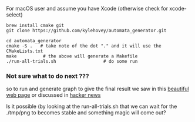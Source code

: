 For macOS user and assume you have Xcode (otherwise check for xcode-select)

```
brew install cmake git
git clone https://github.com/kylehovey/automata_generator.git
```

```
cd automata_generator
cmake -S .   # take note of the dot "." and it will use the CMakeLists.txt
make          # the above will generate a Makefile
./run-all-trials.sh                  # do some run
```

### Not sure what to do next ???

so to run and generate graph to give the final result we saw in this [beautiful web page](https://kylehovey.github.io/blog/automata-nebula) or discussed in  [hacker news](https://news.ycombinator.com/item?id=33578376)

Is it possible (by looking at the run-all-trials.sh that we can wait for the ./tmp/png to becomes stable and something magic will come out?
